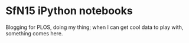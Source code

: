 # SfN15 iPython notebooks

Blogging for PLOS, doing my thing; when I can get cool data to play with, something comes here.

